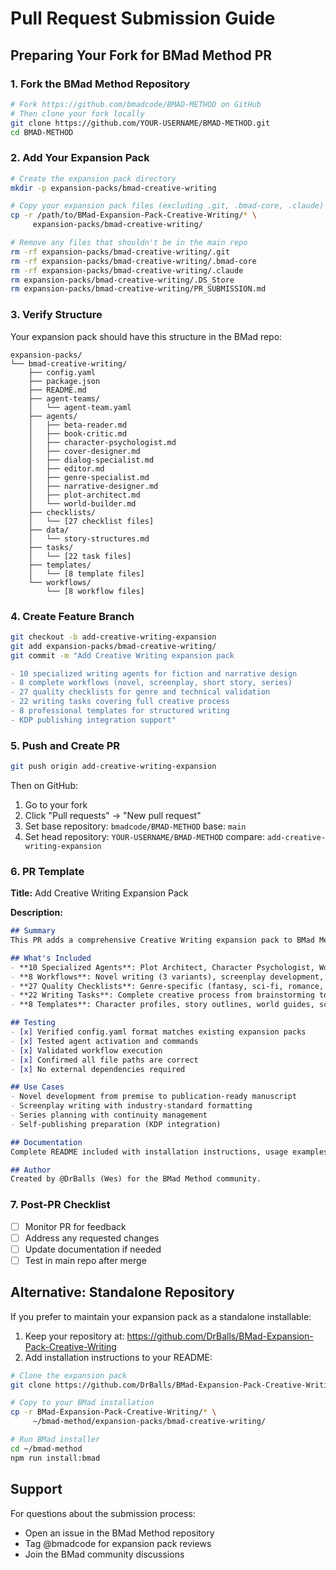 # Pull Request Submission Guide

## Preparing Your Fork for BMad Method PR

### 1. Fork the BMad Method Repository
```bash
# Fork https://github.com/bmadcode/BMAD-METHOD on GitHub
# Then clone your fork locally
git clone https://github.com/YOUR-USERNAME/BMAD-METHOD.git
cd BMAD-METHOD
```

### 2. Add Your Expansion Pack
```bash
# Create the expansion pack directory
mkdir -p expansion-packs/bmad-creative-writing

# Copy your expansion pack files (excluding .git, .bmad-core, .claude)
cp -r /path/to/BMad-Expansion-Pack-Creative-Writing/* \
     expansion-packs/bmad-creative-writing/

# Remove any files that shouldn't be in the main repo
rm -rf expansion-packs/bmad-creative-writing/.git
rm -rf expansion-packs/bmad-creative-writing/.bmad-core
rm -rf expansion-packs/bmad-creative-writing/.claude
rm expansion-packs/bmad-creative-writing/.DS_Store
rm expansion-packs/bmad-creative-writing/PR_SUBMISSION.md
```

### 3. Verify Structure
Your expansion pack should have this structure in the BMad repo:
```
expansion-packs/
└── bmad-creative-writing/
    ├── config.yaml
    ├── package.json
    ├── README.md
    ├── agent-teams/
    │   └── agent-team.yaml
    ├── agents/
    │   ├── beta-reader.md
    │   ├── book-critic.md
    │   ├── character-psychologist.md
    │   ├── cover-designer.md
    │   ├── dialog-specialist.md
    │   ├── editor.md
    │   ├── genre-specialist.md
    │   ├── narrative-designer.md
    │   ├── plot-architect.md
    │   └── world-builder.md
    ├── checklists/
    │   └── [27 checklist files]
    ├── data/
    │   └── story-structures.md
    ├── tasks/
    │   └── [22 task files]
    ├── templates/
    │   └── [8 template files]
    └── workflows/
        └── [8 workflow files]
```

### 4. Create Feature Branch
```bash
git checkout -b add-creative-writing-expansion
git add expansion-packs/bmad-creative-writing/
git commit -m "Add Creative Writing expansion pack

- 10 specialized writing agents for fiction and narrative design
- 8 complete workflows (novel, screenplay, short story, series)
- 27 quality checklists for genre and technical validation
- 22 writing tasks covering full creative process
- 8 professional templates for structured writing
- KDP publishing integration support"
```

### 5. Push and Create PR
```bash
git push origin add-creative-writing-expansion
```

Then on GitHub:
1. Go to your fork
2. Click "Pull requests" → "New pull request"
3. Set base repository: `bmadcode/BMAD-METHOD` base: `main`
4. Set head repository: `YOUR-USERNAME/BMAD-METHOD` compare: `add-creative-writing-expansion`

### 6. PR Template

**Title:** Add Creative Writing Expansion Pack

**Description:**
```markdown
## Summary
This PR adds a comprehensive Creative Writing expansion pack to BMad Method, providing specialized AI agents and workflows for fiction writers, screenwriters, and narrative designers.

## What's Included
- **10 Specialized Agents**: Plot Architect, Character Psychologist, World Builder, Editor, Beta Reader, Dialog Specialist, Narrative Designer, Genre Specialist, Book Critic, Cover Designer
- **8 Workflows**: Novel writing (3 variants), screenplay development, short story creation, series planning, book cover design
- **27 Quality Checklists**: Genre-specific (fantasy, sci-fi, romance, etc.) and technical (plot structure, continuity, publishing)
- **22 Writing Tasks**: Complete creative process from brainstorming to publishing
- **8 Templates**: Character profiles, story outlines, world guides, scene lists, and more

## Testing
- [x] Verified config.yaml format matches existing expansion packs
- [x] Tested agent activation and commands
- [x] Validated workflow execution
- [x] Confirmed all file paths are correct
- [x] No external dependencies required

## Use Cases
- Novel development from premise to publication-ready manuscript
- Screenplay writing with industry-standard formatting
- Series planning with continuity management
- Self-publishing preparation (KDP integration)

## Documentation
Complete README included with installation instructions, usage examples, and component descriptions.

## Author
Created by @DrBalls (Wes) for the BMad Method community.
```

### 7. Post-PR Checklist
- [ ] Monitor PR for feedback
- [ ] Address any requested changes
- [ ] Update documentation if needed
- [ ] Test in main repo after merge

## Alternative: Standalone Repository

If you prefer to maintain your expansion pack as a standalone installable:

1. Keep your repository at: https://github.com/DrBalls/BMad-Expansion-Pack-Creative-Writing
2. Add installation instructions to your README:
```bash
# Clone the expansion pack
git clone https://github.com/DrBalls/BMad-Expansion-Pack-Creative-Writing.git

# Copy to your BMad installation
cp -r BMad-Expansion-Pack-Creative-Writing/* \
     ~/bmad-method/expansion-packs/bmad-creative-writing/

# Run BMad installer
cd ~/bmad-method
npm run install:bmad
```

## Support

For questions about the submission process:
- Open an issue in the BMad Method repository
- Tag @bmadcode for expansion pack reviews
- Join the BMad community discussions